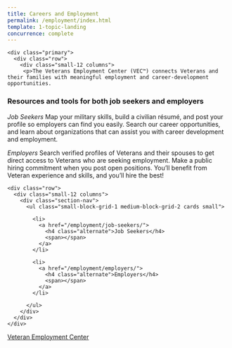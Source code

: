 ```yaml
---
title: Careers and Employment
permalink: /employment/index.html
template: 1-topic-landing
concurrence: complete
---
```


<div class="main" role="main">

  <div class="section one">

    <div class="primary">
      <div class="row">
        <div class="small-12 columns">
         <p>The Veterans Employment Center (VEC™) connects Veterans and their families with meaningful employment and career-development opportunities.

### Resources and tools for both job seekers and employers

*Job Seekers*
Map your military skills, build a civilian résumé, and post your profile so employers can find you easily. Search our career opportunities, and learn about organizations that can assist you with career development and employment. 

*Employers*
Search verified profiles of Veterans and their spouses to get direct access to Veterans who are seeking employment. Make a public hiring commitment when you post open positions. You’ll benefit from Veteran experience and skills, and you’ll hire the best!
</p>
       </div>
      </div>
    </div>

    <div class="row">
      <div class="small-12 columns">
        <div class="section-nav">
          <ul class="small-block-grid-1 medium-block-grid-2 cards small">

            <li>
              <a href="/employment/job-seekers/">
                <h4 class="alternate">Job Seekers</h4>
                <span></span>
              </a>
            </li>

            <li>
              <a href="/employment/employers/">
                <h4 class="alternate">Employers</h4>
                <span></span>
              </a>
            </li>

          </ul>
        </div>
      </div>
    </div>
  </div>
</div>

<div class="section do">
  <div class="row">
    <div class="small-12 columns">
      <div class="actions">
        <a href="https://www.vets.gov/veterans-employment-center/" class="usa-button-primary">Veteran Employment Center</a>
      </div>
    </div>
  </div>
</div>
